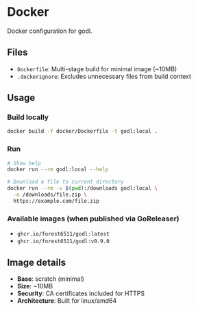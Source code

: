 # Docker

Docker configuration for godl.

## Files

- `Dockerfile`: Multi-stage build for minimal image (~10MB)
- `.dockerignore`: Excludes unnecessary files from build context

## Usage

### Build locally
```bash
docker build -f docker/Dockerfile -t godl:local .
```

### Run
```bash
# Show help
docker run --rm godl:local --help

# Download a file to current directory
docker run --rm -v $(pwd):/downloads godl:local \
  -o /downloads/file.zip \
  https://example.com/file.zip
```

### Available images (when published via GoReleaser)
- `ghcr.io/forest6511/godl:latest`
- `ghcr.io/forest6511/godl:v0.9.0`

## Image details

- **Base**: scratch (minimal)
- **Size**: ~10MB
- **Security**: CA certificates included for HTTPS
- **Architecture**: Built for linux/amd64